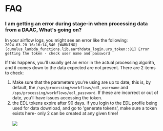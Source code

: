 # FAQ

### I am getting an error during stage-in when processing data from a DAAC, What's going on?

In your airflow logs, you might see an error like the following:\
`2024-03-20 16:16:14,540 [WARNING] [cumulus_lambda_functions.lib.earthdata_login.urs_token::81] Error getting the token - check user name and password`

If this happens, you'll usually get an error in the actual processing algorith, and it comes down to the data expected are not present. There are 2 items to check:

1. Make sure that the parameters you're using are up to date, this is, by default, the `/sps/processing/workflows/edl_username` and `/sps/processing/workflows/edl_password`. If these are incorrect or out of date, you'll have issues accessing the token.
2. the EDL tokens expire after 90 days. If you login to the EDL profile being used for data download, and go to 'generate tokens', make sure a token exists here- only 2 can be created at any given time!\
   \
   ![](<../../.gitbook/assets/Screenshot 2024-03-20 at 9.26.08 AM.png>)

